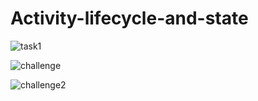 # Activity-lifecycle-and-state

![task1](https://user-images.githubusercontent.com/78713326/113496316-29532280-9518-11eb-9078-1efeab7f60b5.JPG)

![challenge](https://user-images.githubusercontent.com/78713326/113496329-51428600-9518-11eb-8f8a-5efe000e3d20.JPG)

![challenge2](https://user-images.githubusercontent.com/78713326/113496342-79ca8000-9518-11eb-8f22-338d7246d8fa.JPG)



